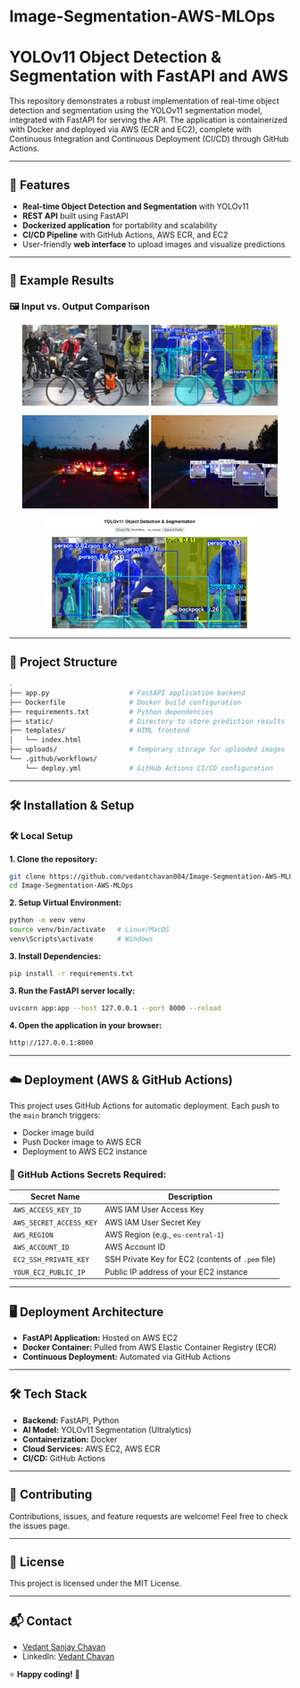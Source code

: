 # Image-Segmentation-AWS-MLOps

# YOLOv11 Object Detection & Segmentation with FastAPI and AWS

This repository demonstrates a robust implementation of real-time object detection and segmentation using the YOLOv11 segmentation model, integrated with FastAPI for serving the API. The application is containerized with Docker and deployed via AWS (ECR and EC2), complete with Continuous Integration and Continuous Deployment (CI/CD) through GitHub Actions.

---

## 🚀 Features
- **Real-time Object Detection and Segmentation** with YOLOv11
- **REST API** built using FastAPI
- **Dockerized application** for portability and scalability
- **CI/CD Pipeline** with GitHub Actions, AWS ECR, and EC2
- User-friendly **web interface** to upload images and visualize predictions

---

## 📸 Example Results
### 🖼 Input vs. Output Comparison
<p align="center">
  <img src="results/BerlinBikes_SeanGallupGetty_web.jpg" alt="Input Image" width="45%">
  <img src="results/resultbikes.jpg" alt="Output Image" width="45%">
</p>
<p align="center">
  <img src="results/night_cars.jpg" alt="Input Image" width="45%">
  <img src="results/night_cars_result.jpg" alt="Output Image" width="45%">
</p>
<p align="center">
  <img src="results/bikes.png" alt="Input Image" width="75%">
</p>

---

## 📂 Project Structure
```bash
.
├── app.py                    # FastAPI application backend
├── Dockerfile                # Docker build configuration
├── requirements.txt          # Python dependencies
├── static/                   # Directory to store prediction results
├── templates/                # HTML frontend
│   └── index.html
├── uploads/                  # Temporary storage for uploaded images
└── .github/workflows/
    └── deploy.yml            # GitHub Actions CI/CD configuration
```

---

## 🛠 Installation & Setup

### 🛠️ Local Setup

**1. Clone the repository:**
```bash
git clone https://github.com/vedantchavan004/Image-Segmentation-AWS-MLOps.git
cd Image-Segmentation-AWS-MLOps
```

**2. Setup Virtual Environment:**
```bash
python -m venv venv
source venv/bin/activate   # Linux/MacOS
venv\Scripts\activate      # Windows
```

**3. Install Dependencies:**
```bash
pip install -r requirements.txt
```

**3. Run the FastAPI server locally:**
```bash
uvicorn app:app --host 127.0.0.1 --port 8000 --reload
```

**4. Open the application in your browser:**
```bash
http://127.0.0.1:8000
```

---

## ☁️ Deployment (AWS & GitHub Actions)

This project uses GitHub Actions for automatic deployment. Each push to the `main` branch triggers:
- Docker image build
- Push Docker image to AWS ECR
- Deployment to AWS EC2 instance

### 🔑 GitHub Actions Secrets Required:
| Secret Name | Description |
|-------------|-------------|
| `AWS_ACCESS_KEY_ID` | AWS IAM User Access Key |
| `AWS_SECRET_ACCESS_KEY` | AWS IAM User Secret Key |
| `AWS_REGION` | AWS Region (e.g., `eu-central-1`) |
| `AWS_ACCOUNT_ID` | AWS Account ID |
| `EC2_SSH_PRIVATE_KEY` | SSH Private Key for EC2 (contents of `.pem` file) |
| `YOUR_EC2_PUBLIC_IP` | Public IP address of your EC2 instance |

---

## 🖥️ Deployment Architecture
- **FastAPI Application:** Hosted on AWS EC2
- **Docker Container:** Pulled from AWS Elastic Container Registry (ECR)
- **Continuous Deployment:** Automated via GitHub Actions

---

## 🛠️ Tech Stack
- **Backend:** FastAPI, Python
- **AI Model:** YOLOv11 Segmentation (Ultralytics)
- **Containerization:** Docker
- **Cloud Services:** AWS EC2, AWS ECR
- **CI/CD:** GitHub Actions

---

## 🙌 Contributing
Contributions, issues, and feature requests are welcome! Feel free to check the issues page.

---

## 📄 License
This project is licensed under the MIT License.

---

## 📬 Contact
- [Vedant Sanjay Chavan](https://vedantsanjaychavan.de)
- LinkedIn: [Vedant Chavan](https://www.linkedin.com/in/vedant-chavan-97ml)

⭐ **Happy coding!** 🚀

